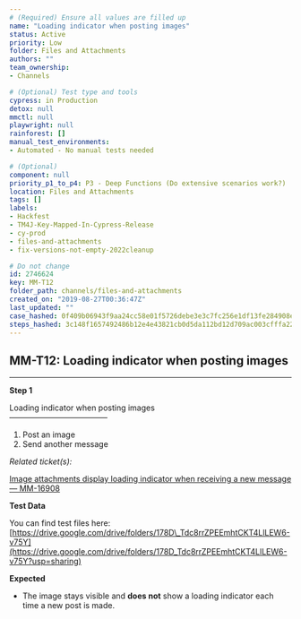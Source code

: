```yaml
---
# (Required) Ensure all values are filled up
name: "Loading indicator when posting images"
status: Active
priority: Low
folder: Files and Attachments
authors: ""
team_ownership: 
- Channels

# (Optional) Test type and tools
cypress: in Production
detox: null
mmctl: null
playwright: null
rainforest: []
manual_test_environments: 
- Automated - No manual tests needed

# (Optional)
component: null
priority_p1_to_p4: P3 - Deep Functions (Do extensive scenarios work?)
location: Files and Attachments
tags: []
labels: 
- Hackfest
- TM4J-Key-Mapped-In-Cypress-Release
- cy-prod
- files-and-attachments
- fix-versions-not-empty-2022cleanup

# Do not change
id: 2746624
key: MM-T12
folder_path: channels/files-and-attachments
created_on: "2019-08-27T00:36:47Z"
last_updated: ""
case_hashed: 0f409b06943f9aa24cc58e01f5726debe3e3c7fc256e1df13fe284908ecca5e1ee84d0fb8d1d19fe77345423707200a0
steps_hashed: 3c148f1657492486b12e4e43821cb0d5da112bd12d709ac003cfffa2273b4b01b6aa82c5b173ab18cd1a3318289d4508
---
```


## MM-T12: Loading indicator when posting images

---

**Step 1**

Loading indicator when posting images\
–––––––––––––––––––––––––

1. Post an image
2. Send another message

_Related ticket(s):_

[Image attachments display loading indicator when receiving a new message — MM-16908](https://mattermost.atlassian.net/browse/MM-16908)

**Test Data**

You can find test files here: [https://drive.google.com/drive/folders/178D\_Tdc8rrZPEEmhtCKT4LlLEW6-v75Y](https://drive.google.com/drive/folders/178D_Tdc8rrZPEEmhtCKT4LlLEW6-v75Y?usp=sharing)

**Expected**

- The image stays visible and **does not** show a loading indicator each time a new post is made.
